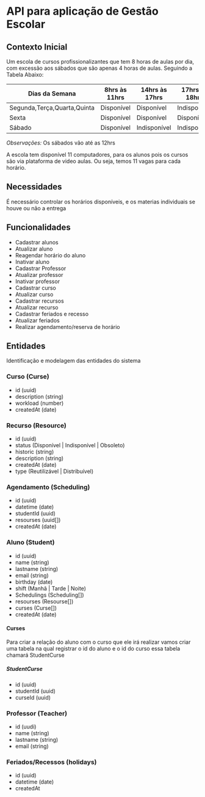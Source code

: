 # API para aplicação de Gestão Escolar

## Contexto Inicial

Um escola de cursos profissionalizantes que tem 8 horas de aulas por dia, com excessão aos sábados que são apenas 4 horas de aulas. Seguindo a Tabela Abaixo:

|Dias da Semana|8hrs às 11hrs|14hrs às 17hrs|17hrs ás 18hrs|19hrs às 21hrs|
|---|---|---|---|---|
|Segunda,Terça,Quarta,Quinta|Disponível|Disponível|Indisponível|Disponível|
|Sexta|Disponível|Disponível|Disponível|Indisponível|
|Sábado|Disponível|Indisponível|Indisponível|Indisponível|

*Observações:* Os sábados vão até as 12hrs

A escola tem disponível 11 computadores, para os alunos pois os cursos são via plataforma de video aulas. Ou seja, temos 11 vagas para cada horário.

## Necessidades

É necessário controlar os horários disponíveis, e os materias individuais se houve ou não a entrega

## Funcionalidades

- Cadastrar alunos
- Atualizar aluno
- Reagendar horário do aluno
- Inativar aluno
- Cadastrar Professor
- Atualizar professor
- Inativar professor
- Cadastrar curso
- Atualizar curso
- Cadastrar recursos
- Atualizar recurso
- Cadastrar feriados e recesso
- Atualizar feriados
- Realizar agendamento/reserva de horário

## Entidades

Identificação e modelagem das entidades do sistema

### Curso (Curse)

- id (uuid)
- description (string)
- workload (number)
- createdAt (date)

### Recurso (Resource)

- id (uuid)
- status (Disponível | Indisponível | Obsoleto)
- historic (string)
- description (string)
- createdAt (date)
- type (Reutilizável | Distribuível)

### Agendamento (Scheduling)

- id (uuid)
- datetime (date)
- studentId (uuid)
- resourses (uuid[])
- createdAt (date)

### Aluno (Student)

- id (uuid)
- name (string)
- lastname (string)
- email (string)
- birthday (date)
- shift (Manhã | Tarde | Noite)
- Schedulings (Scheduling[])
- resourses (Resourse[])
- curses (Curse[])
- createdAt (date)

#### Curses

Para criar a relação do aluno com o curso que ele irá realizar vamos criar uma tabela na qual registrar o id do aluno e o id do curso essa tabela chamará StudentCurse

##### StudentCurse

- id (uuid)
- studentId (uuid)
- curseId (uuid)

### Professor (Teacher)

- id (uudi)
- name (string)
- lastname (string)
- email (string)

### Feriados/Recessos (holidays)

- id (uuid)
- datetime (date)
- createdAt